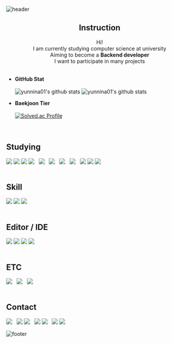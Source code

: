 ![header](https://capsule-render.vercel.app/api?type=waving&color=timeAuto&height=230&section=header&text=TaeHyun's%20GitHub&fontSize=50&fontAlignY=35&desc=Aiming%20for%20developer!&descSize=20&descAlign=58&descAlignY=50)

<div align = center>

## Instruction
Hi! <br>
I am currently studying computer science at university <br>
Aiming to become a **Backend developer** <br>
I want to participate in many projects <br><br>

</div>

 * **GitHub Stat** <br><br>
![yunnina01's github stats](https://github-readme-stats.vercel.app/api?username=yunnina01&show_icons=true&theme=swift)
![yunnina01's github stats](https://github-readme-stats.vercel.app/api/top-langs/?username=yunnina01&layout=compact&theme=swift)

 * **Baekjoon Tier** <br><br>
[![Solved.ac Profile](http://mazassumnida.wtf/api/v2/generate_badge?boj=yunnina01)](https://solved.ac/yunnina01/)
<br><br><br>

## Studying
<img src="https://img.shields.io/badge/HTML5-E34F26?style=flat&logo=html5&logoColor=white"/></a>
<img src="https://img.shields.io/badge/CSS3-%231572B6.svg?style=flat&logo=css3&logoColor=white"/>
<img src="https://img.shields.io/badge/JavaScript-F7DF1E.svg?&style=flat&logo=JavaScript&logoColor=black"/>
<img src="https://img.shields.io/badge/Go-%2300ADD8.svg?style=flat&logo=go&logoColor=white"/>&nbsp;&nbsp;
<img src="https://img.shields.io/badge/Algorithm-00BCB4?style=flat&logo=The%20Algorithms&logoColor=black"/>&nbsp;&nbsp;
<img src="https://img.shields.io/badge/Spring%20Boot-6DB33F?style=flat&logo=Spring%20Boot&logoColor=white"/>&nbsp;&nbsp;
<img src="https://img.shields.io/badge/MySQL-005C84?style=flat&logo=mysql&logoColor=white"/>&nbsp;&nbsp;
<img src="https://img.shields.io/badge/Unity-%23000000.svg?style=flat&logo=unity&logoColor=white"/>&nbsp;&nbsp;
<img src="https://img.shields.io/badge/Linux-FCC624?style=flat&logo=linux&logoColor=black"/>
<img src="https://img.shields.io/badge/Ubuntu-E95420?style=flat&logo=ubuntu&logoColor=white"/>
<img src="https://img.shields.io/badge/Android-3DDC84.svg?&style=flat&logo=Android&logoColor=white"/>
<br><br>

## Skill
<img src="https://img.shields.io/badge/C-%2300599C.svg?style=flat&logo=c&logoColor=white"/></a>
<img src="https://img.shields.io/badge/JAVA-%23ED8B00.svg?style=flat&logo=openjdk&logoColor=white"/>
<img src="https://img.shields.io/badge/Python-3670A0?style=flat&logo=python&logoColor=ffdd54">
<br><br>

## Editor / IDE
<img src="https://img.shields.io/badge/Visual%20Studio%20Code-007ACC?&style=flat&logo=Visual%20Studio%20Code&logoColor=white"/></a>
<img src="https://img.shields.io/badge/IntelliJ%20IDEA-000000?style=flat&logo=Intellij%20IDEA&logoColor=white"/>
<img src="https://img.shields.io/badge/Postman-FF6C37?style=flat&logo=Postman&logoColor=white"/>
<img src="https://img.shields.io/badge/Android%20Studio-3DDC84?&style=flat&logo=Android%20Studio&logoColor=white"/>
<br><br>

## ETC
<img src="https://img.shields.io/badge/Windows-0078D6?style=flat&logo=windows&logoColor=white"/></a>&nbsp;&nbsp;
<img src="https://img.shields.io/badge/GitHub-100000?style=flat&logo=github&logoColor=white"/>&nbsp;&nbsp;
<img src="https://img.shields.io/badge/MariaDB-003545?style=flat&logo=mariadb&logoColor=white"/>
<br><br>

## Contact
<img src="https://img.shields.io/badge/Gmail-D14836?style=flat&logo=gmail&logoColor=white"/></a>&nbsp;&nbsp;
<img src="https://img.shields.io/badge/KakaoTalk-ffcd00.svg?style=flat&logo=kakaotalk&logoColor=000000"/>
<img src="https://img.shields.io/badge/Discord-%235865F2.svg?style=flat&logo=discord&logoColor=white"/>&nbsp;&nbsp;
<img src="https://img.shields.io/badge/Google%20Meet-00897B?style=flat&logo=google-meet&logoColor=white"/>
<img src="https://img.shields.io/badge/Zoom-2D8CFF?style=flat&logo=zoom&logoColor=white"/>&nbsp;&nbsp;
<img src="https://img.shields.io/badge/YouTube-%23FF0000.svg?style=flat&logo=YouTube&logoColor=white"/>
<img src="https://img.shields.io/badge/Instagram-%23E4405F.svg?style=flat&logo=Instagram&logoColor=white"/>

![footer](https://capsule-render.vercel.app/api?type=waving&color=timeAuto&height=150&section=footer)
